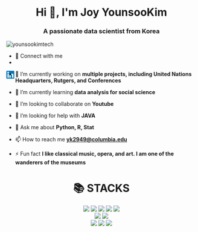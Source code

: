 

<h1 align="center">Hi 👋, I'm Joy YounsooKim</h1>
<h3 align="center">A passionate data scientist from Korea</h3>

<p align="left"> <img src="https://komarev.com/ghpvc/?username=younsookimtech&label=Profile%20views&color=0e75b6&style=flat" alt="younsookimtech" /> </p>

- 🤝 Connect with me
- 
<a href="https://www.linkedin.com/in/youn-soo-kim-7324b6235/"><img align="left" src="https://github.com/YounSooKimTech/YounSooKimTech/blob/main/icons/linkedin.png" alt="icon | LinkedIn" width="21px"/></a>

- 🔭 I’m currently working on **multiple projects, including United Nations Headquarters, Rutgers, and Conferences**

- 🌱 I’m currently learning **data analysis for social science**

- 👯 I’m looking to collaborate on **Youtube**

- 🤝 I’m looking for help with **JAVA**

- 💬 Ask me about **Python, R, Stat**

- 📫 How to reach me **yk2949@columbia.edu**

- ⚡ Fun fact **I like classical music, opera, and art. I am one of the wanderers of the museums**



<div align=center><h1>📚 STACKS</h1></div>

<div align=center>

  <img src="https://img.shields.io/badge/R-276DC3?style=for-the-badge&logo=R&logoColor=white"> 
  <img src="https://img.shields.io/badge/python-3776AB?style=for-the-badge&logo=python&logoColor=white"> 
  <img src="https://img.shields.io/badge/STATA-4B8BBE?style=for-the-badge">
  <img src="https://img.shields.io/badge/java-007396?style=for-the-badge&logo=java&logoColor=white"> 
  <img src="https://img.shields.io/badge/SPSS-FF7F00?style=for-the-badge&logo=IBM&logoColor=white">
  <br>
  
  <img src="https://img.shields.io/badge/html5-E34F26?style=for-the-badge&logo=html5&logoColor=white"> 
  <img src="https://img.shields.io/badge/mysql-4479A1?style=for-the-badge&logo=mysql&logoColor=white"> 
  <br>
  
  <img src="https://img.shields.io/badge/amazonaws-232F3E?style=for-the-badge&logo=amazonaws&logoColor=white"> 
  <img src="https://img.shields.io/badge/github-181717?style=for-the-badge&logo=github&logoColor=white">
  <img src="https://img.shields.io/badge/git-F05032?style=for-the-badge&logo=git&logoColor=white">
  

</div>

